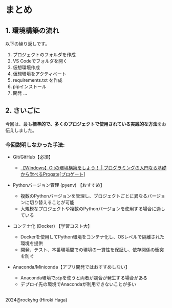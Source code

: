 # まとめ

## 1. 環境構築の流れ
以下の繰り返しです。

1. プロジェクトのフォルダを作成
2. VS Codeでフォルダを開く
3. 仮想環境作成
4. 仮想環境をアクティベート
5. requirements.txt を作成
6. pipインストール
7. 開発 ...


## 2. さいごに

今回は、最も**標準的で、多くのプロジェクトで使用されている実践的な方法**をお伝えしました。

### 今回説明しなかった手法:

- Git/GitHub【必須】
  - [【Windows】Gitの環境構築をしよう！ | プログラミングの入門なら基礎から学べるProgate[プロゲート]](https://prog-8.com/docs/git-env-win)

- Pythonバージョン管理 (pyenv) 【おすすめ】
  - 複数のPythonバージョンを管理し、プロジェクトごとに異なるバージョンに切り替えることが可能
  - 大規模なプロジェクトや複数のPythonバージョンを使用する場合に適している

- コンテナ化 (Docker) 【学習コスト大】
  - Dockerを使用してPython環境をコンテナ化し、OSレベルで隔離された環境を提供
  - 開発、テスト、本番環境間での環境の一貫性を保証し、依存関係の衝突を防ぐ

- Anaconda/Miniconda【アプリ開発ではおすすめしない】
  - Anaconda環境で`pip`を使うと両者が競合が発生する場合がある
  - デプロイ先の環境でAnacondaが利用できないことが多い

<br>2024@rockyhg (Hiroki Haga)
